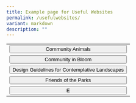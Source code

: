 ```yaml
---
title: Example page for Useful Websites
permalink: /usefulwebsites/
variant: markdown
description: ""
---
```

<style>
.button {
  border: none;
  color: white;
  padding: 16px 32px;
  text-align: center;
  text-decoration: none;
  display: inline-block;
  font-size: 16px;
  margin: 4px 2px;
  transition-duration: 0.4s;
  cursor: pointer;
}
.button1 {
  background-color: white; 
  color: black; 
  border: 2px solid #215732;
}
.button1:hover {
  background-color: #215732;
  color: white;
}
.button2 {
  background-color: white; 
  color: black; 
  border: 2px solid #215732;
}
.button2:hover {
  background-color: #215732;
  color: white;
}
.button3 {
  background-color: white; 
  color: black; 
  border: 2px solid #215732;
}
.button3:hover {
  background-color: #215732;
  color: white;
}	
</style>

<style>
.buttons { 
  width: 100%;
  table-layout: fixed;
  border-collapse: collapse; 
}
.buttons button { 
  width: 100%;
}
</style>
<table class="buttons">
 <tbody><tr>
    <td><button type="button">Community Animals</button>
	</td></tr>
	<tr>
    <td><button type="button">Community in Bloom</button>
	</td></tr>
	<tr>		
    <td><button type="button">Design Guidelines for Contemplative Landscapes</button>
 	</td></tr>
	<tr>
		<td><button type="button">Friends of the Parks</button>
  </td></tr>
	<tr>
		<td><button type="button">E</button>
</td></tr></tbody></table>
